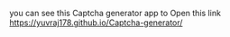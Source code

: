 you can see this Captcha generator app to Open this link https://yuvraj178.github.io/Captcha-generator/ 
